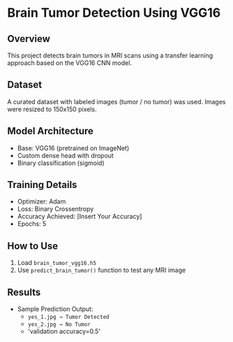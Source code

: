# Brain Tumor Detection Using VGG16

## Overview
This project detects brain tumors in MRI scans using a transfer learning approach based on the VGG16 CNN model.

## Dataset
A curated dataset with labeled images (tumor / no tumor) was used. Images were resized to 150x150 pixels.

## Model Architecture
- Base: VGG16 (pretrained on ImageNet)
- Custom dense head with dropout
- Binary classification (sigmoid)

## Training Details
- Optimizer: Adam
- Loss: Binary Crossentropy
- Accuracy Achieved: [Insert Your Accuracy]
- Epochs: 5

## How to Use
1. Load `brain_tumor_vgg16.h5`
2. Use `predict_brain_tumor()` function to test any MRI image

## Results
- Sample Prediction Output:
  - `yes_1.jpg → Tumor Detected`
  - `yes_2.jpg → No Tumor`
  - 'validation accuracy=0.5'
    


